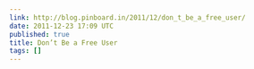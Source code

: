 ```yaml
---
link: http://blog.pinboard.in/2011/12/don_t_be_a_free_user/
date: 2011-12-23 17:09 UTC
published: true
title: Don’t Be a Free User
tags: []
---
```



